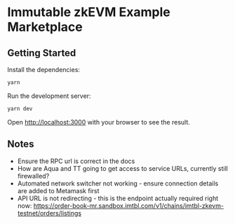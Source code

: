 # Immutable zkEVM Example Marketplace


## Getting Started
Install the dependencies:
```bash
yarn
```
Run the development server:

```bash
yarn dev
```

Open [http://localhost:3000](http://localhost:3000) with your browser to see the result.

## Notes
 - Ensure the RPC url is correct in the docs
 - How are Aqua and TT going to get access to service URLs, currently still firewalled?
 - Automated network switcher not working - ensure connection details are added to Metamask first
 - API URL is not redirecting - this is the endpoint actually required right now: https://order-book-mr.sandbox.imtbl.com/v1/chains/imtbl-zkevm-testnet/orders/listings
